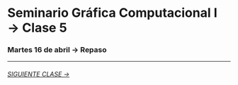 # Seminario Gráfica Computacional I → Clase 5

### Martes 16 de abril → Repaso


- - - - - - - 

###### [SIGUIENTE CLASE →](https://github.com/profesorfaco/DGP502-2019/tree/gh-pages/clase-06)
